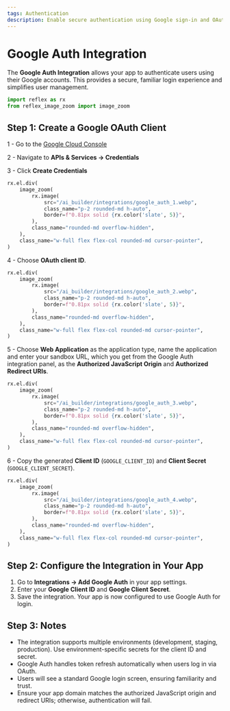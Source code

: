 ```yaml
---
tags: Authentication
description: Enable secure authentication using Google sign-in and OAuth 2.0 workflows.
---
```


# Google Auth Integration

The **Google Auth Integration** allows your app to authenticate users using their Google accounts. This provides a secure, familiar login experience and simplifies user management.

```python exec
import reflex as rx
from reflex_image_zoom import image_zoom
```


## Step 1: Create a Google OAuth Client

1 - Go to the [Google Cloud Console](https://console.cloud.google.com/)

2 - Navigate to **APIs & Services → Credentials**

3 - Click **Create Credentials**


```python eval
rx.el.div(
    image_zoom(
        rx.image(
            src="/ai_builder/integrations/google_auth_1.webp",
            class_name="p-2 rounded-md h-auto",
            border=f"0.81px solid {rx.color('slate', 5)}",
        ),
        class_name="rounded-md overflow-hidden",
    ),
    class_name="w-full flex flex-col rounded-md cursor-pointer",
)
```

4 - Choose **OAuth client ID**.

```python eval
rx.el.div(
    image_zoom(
        rx.image(
            src="/ai_builder/integrations/google_auth_2.webp",
            class_name="p-2 rounded-md h-auto",
            border=f"0.81px solid {rx.color('slate', 5)}",
        ),
        class_name="rounded-md overflow-hidden",
    ),
    class_name="w-full flex flex-col rounded-md cursor-pointer",
)
```

5 - Choose **Web Application** as the application type, name the application and enter your sandbox URL, which you get from the Google Auth integration panel, as the **Authorized JavaScript Origin** and **Authorized Redirect URIs**.

```python eval
rx.el.div(
    image_zoom(
        rx.image(
            src="/ai_builder/integrations/google_auth_3.webp",
            class_name="p-2 rounded-md h-auto",
            border=f"0.81px solid {rx.color('slate', 5)}",
        ),
        class_name="rounded-md overflow-hidden",
    ),
    class_name="w-full flex flex-col rounded-md cursor-pointer",
)
```

6 - Copy the generated **Client ID** (`GOOGLE_CLIENT_ID`) and **Client Secret** (`GOOGLE_CLIENT_SECRET`).

```python eval
rx.el.div(
    image_zoom(
        rx.image(
            src="/ai_builder/integrations/google_auth_4.webp",
            class_name="p-2 rounded-md h-auto",
            border=f"0.81px solid {rx.color('slate', 5)}",
        ),
        class_name="rounded-md overflow-hidden",
    ),
    class_name="w-full flex flex-col rounded-md cursor-pointer",
)
```



## Step 2: Configure the Integration in Your App

1. Go to **Integrations → Add Google Auth** in your app settings.
2. Enter your **Google Client ID** and **Google Client Secret**.
3. Save the integration. Your app is now configured to use Google Auth for login.

## Step 3: Notes

- The integration supports multiple environments (development, staging, production). Use environment-specific secrets for the client ID and secret.
- Google Auth handles token refresh automatically when users log in via OAuth.
- Users will see a standard Google login screen, ensuring familiarity and trust.
- Ensure your app domain matches the authorized JavaScript origin and redirect URIs; otherwise, authentication will fail.
